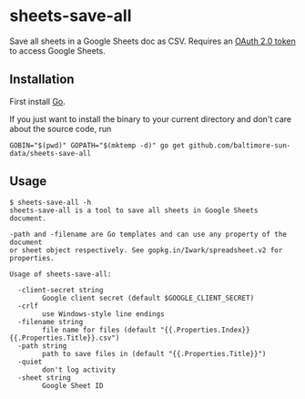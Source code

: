 # sheets-save-all
Save all sheets in a Google Sheets doc as CSV. Requires an [OAuth 2.0 token](https://support.google.com/googleapi/answer/6158849) to access Google Sheets.


## Installation

First install [Go](http://golang.org).

If you just want to install the binary to your current directory and don't care about the source code, run

```shell
GOBIN="$(pwd)" GOPATH="$(mktemp -d)" go get github.com/baltimore-sun-data/sheets-save-all
```


## Usage
```shell
$ sheets-save-all -h
sheets-save-all is a tool to save all sheets in Google Sheets document.

-path and -filename are Go templates and can use any property of the document
or sheet object respectively. See gopkg.in/Iwark/spreadsheet.v2 for properties.

Usage of sheets-save-all:

  -client-secret string
        Google client secret (default $GOOGLE_CLIENT_SECRET)
  -crlf
        use Windows-style line endings
  -filename string
        file name for files (default "{{.Properties.Index}} {{.Properties.Title}}.csv")
  -path string
        path to save files in (default "{{.Properties.Title}}")
  -quiet
        don't log activity
  -sheet string
        Google Sheet ID
```
